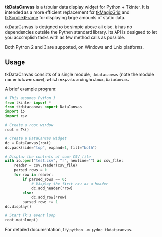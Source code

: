 **tkDataCanvas** is a tabular data display widget for Python + Tkinter. It is intended as a more efficient replacement for [tkMagicGrid](https://github.com/bmjcode/tkMagicGrid) and [tkScrolledFrame](https://github.com/bmjcode/tkScrolledFrame) for displaying large amounts of static data.

tkDataCanvas is designed to be simple above all else. It has no dependencies outside the Python standard library. Its API is designed to let you accomplish tasks with as few method calls as possible.

Both Python 2 and 3 are supported, on Windows and Unix platforms.

## Usage

tkDataCanvas consists of a single module, `tkdatacanvas` (note the module name is lowercase), which exports a single class, `DataCanvas`.

A brief example program:

```python
# This assumes Python 3
from tkinter import *
from tkdatacanvas import DataCanvas
import io
import csv

# Create a root window
root = Tk()

# Create a DataCanvas widget
dc = DataCanvas(root)
dc.pack(side="top", expand=1, fill="both")

# Display the contents of some CSV file
with io.open("test.csv", "r", newline="") as csv_file:
    reader = csv.reader(csv_file)
    parsed_rows = 0
    for row in reader:
        if parsed_rows == 0:
    	    # Display the first row as a header
    	    dc.add_header(*row)
        else:
    	    dc.add_row(*row)
        parsed_rows += 1
dc.display()

# Start Tk's event loop
root.mainloop()
```

For detailed documentation, try `python -m pydoc tkdatacanvas`.
